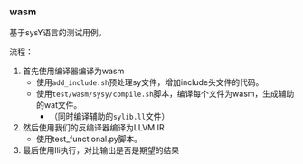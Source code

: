 
### wasm

基于sysY语言的测试用例。

流程：

1. 首先使用编译器编译为wasm
    - 使用`add_include.sh`预处理sy文件，增加include头文件的代码。
    - 使用`test/wasm/sysy/compile.sh`脚本，编译每个文件为wasm，生成辅助的wat文件。
        - （同时编译辅助的`sylib.ll`文件）
2. 然后使用我们的反编译器编译为LLVM IR
    - 使用test_functional.py脚本。
3. 最后使用lli执行，对比输出是否是期望的结果
